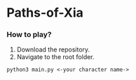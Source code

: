 # Paths-of-Xia

### How to play? 
1. Download the repository. 
2. Navigate to the root folder. 

<pre><code>python3 main.py <-your character name->
</code></pre>